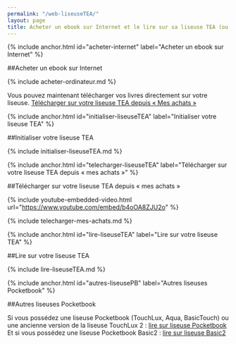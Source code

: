 ```yaml
---
permalink: "/web-liseuseTEA/"
layout: page
title: Acheter un ebook sur Internet et le lire sur sa liseuse TEA (ou Pocketbook) v5
---
```


{% include anchor.html id="acheter-internet" label="Acheter un ebook sur Internet" %}

##Acheter un ebook sur Internet

{% include acheter-ordinateur.md %}

Vous pouvez maintenant télécharger vos livres directement sur votre liseuse. [Télécharger sur votre liseuse TEA depuis « Mes achats »](#telecharger-liseuseTEA)

{% include anchor.html id="initialiser-liseuseTEA" label="Initialiser votre liseuse TEA" %}

##Initialiser votre liseuse TEA

{% include initialiser-liseuseTEA.md %}

{% include anchor.html id="telecharger-liseuseTEA" label="Télécharger sur votre liseuse TEA depuis « mes achats »" %}

##Télécharger sur votre liseuse TEA depuis « mes achats »

{% include youtube-embedded-video.html url="https://www.youtube.com/embed/b4oOA8ZJU2o" %}

{% include telecharger-mes-achats.md %}

{% include anchor.html id="lire-liseuseTEA" label="Lire sur votre liseuse TEA" %}

##Lire sur votre liseuse TEA

{% include lire-liseuseTEA.md %}

{% include anchor.html id="autres-liseusePB" label="Autres liseuses Pocketbook" %}

##Autres liseuses Pocketbook

Si vous possédez une liseuse Pocketbook (TouchLux, Aqua, BasicTouch) ou une ancienne version de la liseuse TouchLux 2 : [lire sur liseuse Pocketbook](/liseusePB/)  
Et si vous possédez une liseuse Pocketbook Basic2 : [lire sur liseuse Basic2](/liseuseBasic)